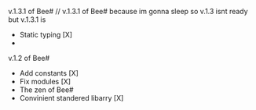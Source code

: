 v.1.3.1 of Bee# // v.1.3.1 of Bee# because im gonna sleep so v.1.3 isnt ready but v.1.3.1 is

-  Static typing [X]
- 


v.1.2 of Bee#

- Add constants [X]
- Fix modules [X]
- The zen of Bee#
- Convinient standered libarry [X]


